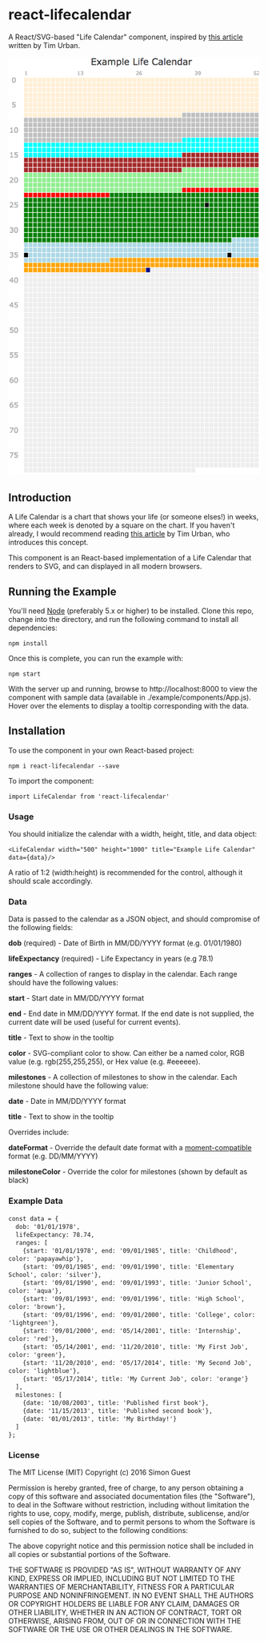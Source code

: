 # react-lifecalendar

A React/SVG-based "Life Calendar" component, inspired by [this article](http://waitbutwhy.com/2014/05/life-weeks.html) written by Tim Urban.

![Example Life Calendar](example/img/screenshot.png)

## Introduction

A Life Calendar is a chart that shows your life (or someone elses!) in weeks, where each week is denoted by a square on the chart. If you haven't already, I would recommend reading [this article](http://waitbutwhy.com/2014/05/life-weeks.html) by Tim Urban, who introduces this concept.

This component is an React-based implementation of a Life Calendar that renders to SVG, and can displayed in all modern browsers.

## Running the Example

You'll need [Node](http://nodejs.org) (preferably 5.x or higher) to be installed. Clone this repo, change into the directory, and run the following command to install all dependencies:

```
npm install
```

Once this is complete, you can run the example with:

```
npm start
```

With the server up and running, browse to http://localhost:8000 to view the component with sample data (available in ./example/components/App.js). Hover over the elements to display a tooltip corresponding with the data.

## Installation

To use the component in your own React-based project:

```
npm i react-lifecalendar --save
```

To import the component:

```
import LifeCalendar from 'react-lifecalendar'
```

### Usage

You should initialize the calendar with a width, height, title, and data object:

```
<LifeCalendar width="500" height="1000" title="Example Life Calendar" data={data}/>
```

A ratio of 1:2 (width:height) is recommended for the control, although it should scale accordingly.

### Data

Data is passed to the calendar as a JSON object, and should compromise of the following fields:

**dob** (required) - Date of Birth in MM/DD/YYYY format (e.g. 01/01/1980)

**lifeExpectancy** (required) - Life Expectancy in years (e.g 78.1)

**ranges** - A collection of ranges to display in the calendar. Each range should have the following values:

**start** - Start date in MM/DD/YYYY format

**end** - End date in MM/DD/YYYY format. If the end date is not supplied, the current date will be used (useful for current events).

**title** - Text to show in the tooltip

**color** - SVG-compliant color to show. Can either be a named color, RGB value (e.g. rgb(255,255,255), or Hex value (e.g. #eeeeee).

**milestones** - A collection of milestones to show in the calendar. Each milestone should have the following value:

**date** - Date in MM/DD/YYYY format

**title** - Text to show in the tooltip

Overrides include:

**dateFormat** - Override the default date format with a [moment-compatible](https://www.npmjs.com/package/moment) format (e.g. DD/MM/YYYY)

**milestoneColor** - Override the color for milestones (shown by default as black)

### Example Data

```
const data = {
  dob: '01/01/1978',
  lifeExpectancy: 78.74,
  ranges: [
    {start: '01/01/1978', end: '09/01/1985', title: 'Childhood', color: 'papayawhip'},
    {start: '09/01/1985', end: '09/01/1990', title: 'Elementary School', color: 'silver'},
    {start: '09/01/1990', end: '09/01/1993', title: 'Junior School', color: 'aqua'},
    {start: '09/01/1993', end: '09/01/1996', title: 'High School', color: 'brown'},
    {start: '09/01/1996', end: '09/01/2000', title: 'College', color: 'lightgreen'},
    {start: '09/01/2000', end: '05/14/2001', title: 'Internship', color: 'red'},
    {start: '05/14/2001', end: '11/20/2010', title: 'My First Job', color: 'green'},
    {start: '11/20/2010', end: '05/17/2014', title: 'My Second Job', color: 'lightblue'},
    {start: '05/17/2014', title: 'My Current Job', color: 'orange'}
  ],
  milestones: [
    {date: '10/08/2003', title: 'Published first book'},
    {date: '11/15/2013', title: 'Published second book'},
    {date: '01/01/2013', title: 'My Birthday!'}
  ]
};
```

### License

The MIT License (MIT)
Copyright (c) 2016 Simon Guest

Permission is hereby granted, free of charge, to any person obtaining a copy of this software and associated documentation files (the "Software"), to deal in the Software without restriction, including without limitation the rights to use, copy, modify, merge, publish, distribute, sublicense, and/or sell copies of the Software, and to permit persons to whom the Software is furnished to do so, subject to the following conditions:

The above copyright notice and this permission notice shall be included in all copies or substantial portions of the Software.

THE SOFTWARE IS PROVIDED "AS IS", WITHOUT WARRANTY OF ANY KIND, EXPRESS OR IMPLIED, INCLUDING BUT NOT LIMITED TO THE WARRANTIES OF MERCHANTABILITY, FITNESS FOR A PARTICULAR PURPOSE AND NONINFRINGEMENT. IN NO EVENT SHALL THE AUTHORS OR COPYRIGHT HOLDERS BE LIABLE FOR ANY CLAIM, DAMAGES OR OTHER LIABILITY, WHETHER IN AN ACTION OF CONTRACT, TORT OR OTHERWISE, ARISING FROM, OUT OF OR IN CONNECTION WITH THE SOFTWARE OR THE USE OR OTHER DEALINGS IN THE SOFTWARE.





